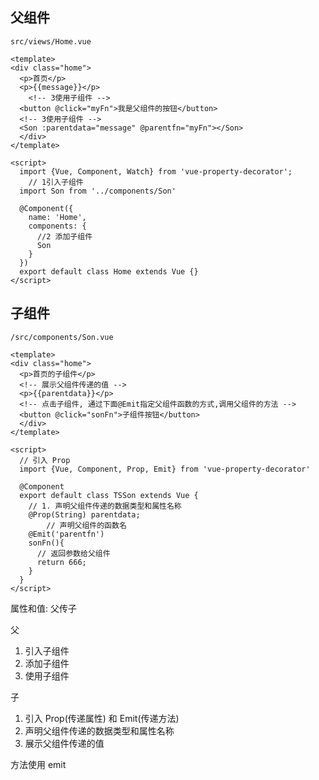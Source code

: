 ## 父组件

`src/views/Home.vue`

```vue
<template>
<div class="home">
  <p>首页</p>
  <p>{{message}}</p>
    <!-- 3使用子组件 -->
  <button @click="myFn">我是父组件的按钮</button>
  <!-- 3使用子组件 -->
  <Son :parentdata="message" @parentfn="myFn"></Son>
  </div>
</template>

<script>
  import {Vue, Component, Watch} from 'vue-property-decorator';
	// 1引入子组件
  import Son from '../components/Son'

  @Component({
    name: 'Home',
    components: {
      //2 添加子组件
      Son
    }
  })
  export default class Home extends Vue {}
</script>

```



## 子组件

`/src/components/Son.vue`

```vue
<template>
<div class="home">
  <p>首页的子组件</p>
  <!-- 展示父组件传递的值 -->
  <p>{{parentdata}}</p>
  <!-- 点击子组件, 通过下面@Emit指定父组件函数的方式,调用父组件的方法 -->
  <button @click="sonFn">子组件按钮</button>
  </div>
</template>

<script>
  // 引入 Prop
  import {Vue, Component, Prop, Emit} from 'vue-property-decorator'

  @Component
  export default class TSSon extends Vue {
    // 1. 声明父组件传递的数据类型和属性名称
    @Prop(String) parentdata;
		// 声明父组件的函数名
    @Emit('parentfn')
    sonFn(){
      // 返回参数给父组件
      return 666;
    }
  }
</script>

```

属性和值: 父传子

父

1. 引入子组件
2. 添加子组件
3. 使用子组件

子

1. 引入 Prop(传递属性) 和 Emit(传递方法)
2. 声明父组件传递的数据类型和属性名称
3. 展示父组件传递的值

方法使用 emit